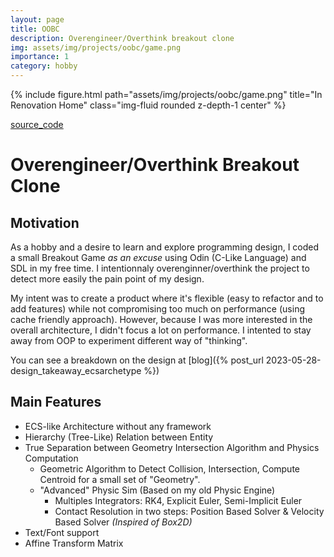 ```yaml
---
layout: page
title: OOBC
description: Overengineer/Overthink breakout clone
img: assets/img/projects/oobc/game.png
importance: 1
category: hobby
---
```


{% include figure.html path="assets/img/projects/oobc/game.png" title="In Renovation Home" class="img-fluid rounded z-depth-1 center" %}


[source_code](https://github.com/bolducke/exploration_odin-architecture/tree/master)

# Overengineer/Overthink Breakout Clone

## Motivation

As a hobby and a desire to learn and explore programming design, I coded a small Breakout Game *as an excuse* using Odin (C-Like Language) and SDL in my free time. I intentionnaly overenginner/overthink the project to detect more easily the pain point of my design.

My intent was to create a product where it's flexible (easy to refactor and to add features) while not compromising too much on performance (using cache friendly approach). However, because I was more interested in the overall architecture, I didn't focus a lot on performance. I intented to stay away from OOP to experiment different way of "thinking".

You can see a breakdown on the design at [blog]({% post_url 2023-05-28-design_takeaway_ecsarchetype %})

## Main Features

* ECS-like Architecture without any framework
* Hierarchy (Tree-Like) Relation between Entity
* True Separation between Geometry Intersection Algorithm and Physics Computation
    * Geometric Algorithm to Detect Collision, Intersection, Compute Centroid for a small set of "Geometry".
    * "Advanced" Physic Sim (Based on my old Physic Engine)
        * Multiples Integrators: RK4, Explicit Euler, Semi-Implicit Euler
        * Contact Resolution in two steps: Position Based Solver & Velocity Based Solver *(Inspired of Box2D)*
* Text/Font support
* Affine Transform Matrix